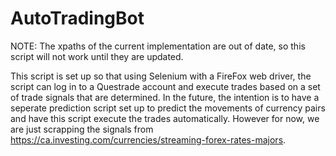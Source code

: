 # AutoTradingBot

NOTE: The xpaths of the current implementation are out of date, so this script will not work until they are updated.

This script is set up so that using Selenium with a FireFox web driver, the script can log in to a Questrade account and execute trades based on a set of trade signals that are determined.  In the future, the intention is to have a seperate prediction script set up to predict the movements of currency pairs and have this script execute the trades automatically.  However for now, we are just scrapping the signals from https://ca.investing.com/currencies/streaming-forex-rates-majors.